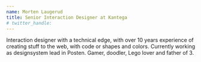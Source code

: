 ```yaml
---
name: Morten Laugerud
title: Senior Interaction Designer at Kantega
# twitter_handle: 
---
```

Interaction designer with a technical edge, with over 10 years experience of creating stuff to the web, with code or shapes and colors. Currently working as designsystem lead in Posten. Gamer, doodler, Lego lover and father of 3.
